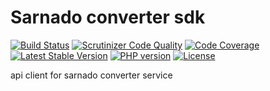 # Sarnado converter sdk

[![Build Status](https://img.shields.io/travis/sarnado/converter/master.svg)](https://travis-ci.org/sarnado/converter)
[![Scrutinizer Code Quality](https://scrutinizer-ci.com/g/sarnado/converter/badges/quality-score.png?b=master)](https://scrutinizer-ci.com/g/sarnado/converter/?branch=master)
[![Code Coverage](https://scrutinizer-ci.com/g/sarnado/converter/badges/coverage.png?b=master)](https://scrutinizer-ci.com/g/sarnado/converter/?branch=master)
[![Latest Stable Version](https://img.shields.io/packagist/v/sarnado/converter.svg)](https://packagist.org/packages/sarnado/converter)
[![PHP version](https://img.shields.io/packagist/php-v/sarnado/converter.svg)](https://packagist.org/packages/sarnado/converter)
[![License](https://poser.pugx.org/sarnado/converter/license)](https://packagist.org/packages/sarnado/converter)

api client for sarnado converter service
